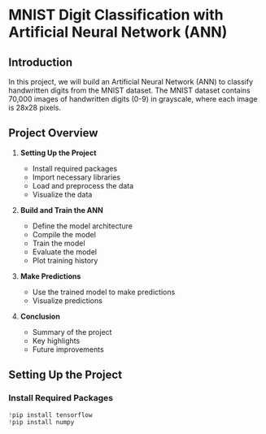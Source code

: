 # MNIST Digit Classification with Artificial Neural Network (ANN)

## Introduction

In this project, we will build an Artificial Neural Network (ANN) to classify handwritten digits from the MNIST dataset. The MNIST dataset contains 70,000 images of handwritten digits (0-9) in grayscale, where each image is 28x28 pixels.

## Project Overview

1. **Setting Up the Project**
    - Install required packages
    - Import necessary libraries
    - Load and preprocess the data
    - Visualize the data

2. **Build and Train the ANN**
    - Define the model architecture
    - Compile the model
    - Train the model
    - Evaluate the model
    - Plot training history

3. **Make Predictions**
    - Use the trained model to make predictions
    - Visualize predictions

4. **Conclusion**
    - Summary of the project
    - Key highlights
    - Future improvements

## Setting Up the Project

### Install Required Packages

```python
!pip install tensorflow
!pip install numpy
